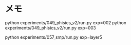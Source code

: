 # メモ

python experiments/049_phisics_v2/run.py exp=002
python experiments/049_phisics_v2/run.py exp=003

python experiments/057_smp/run.py exp=layer5